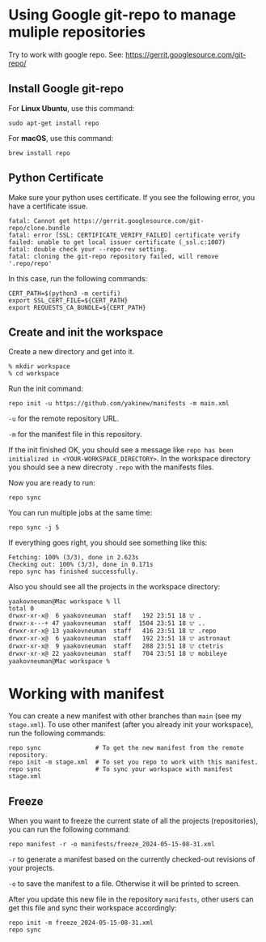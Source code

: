 # Using Google git-repo to manage muliple repositories
Try to work with google repo. See: https://gerrit.googlesource.com/git-repo/

## Install Google git-repo
For **Linux Ubuntu**, use this command:
```
sudo apt-get install repo
```

For **macOS**, use this command:
```
brew install repo
```

## Python Certificate
Make sure your python uses certificate. If you see the following error, you have a certificate issue.
```
fatal: Cannot get https://gerrit.googlesource.com/git-repo/clone.bundle
fatal: error [SSL: CERTIFICATE_VERIFY_FAILED] certificate verify failed: unable to get local issuer certificate (_ssl.c:1007)
fatal: double check your --repo-rev setting.
fatal: cloning the git-repo repository failed, will remove '.repo/repo'
```

In this case, run the following commands:
```
CERT_PATH=$(python3 -m certifi)
export SSL_CERT_FILE=${CERT_PATH}
export REQUESTS_CA_BUNDLE=${CERT_PATH}
```

## Create and init the workspace
Create a new directory and get into it.
```
% mkdir workspace
% cd workspace
```
Run the init command:
```
repo init -u https://github.com/yakinew/manifests -m main.xml
```
`-u` for the remote repository URL.

`-m` for the manifest file in this repository.

If the init finished OK, you should see a message like `repo has been initialized in <YOUR-WORKSPACE_DIRECTORY>`. In the workspace directory you should see a new direcroty `.repo` with the manifests files. 

Now you are ready to run:
```
repo sync
```
You can run multiple jobs at the same time:
```
repo sync -j 5
```

If everything goes right, you should see something like this:
```
Fetching: 100% (3/3), done in 2.623s
Checking out: 100% (3/3), done in 0.171s
repo sync has finished successfully.
```
Also you should see all the projects in the workspace directory:
```
yaakovneuman@Mac workspace % ll
total 0
drwxr-xr-x@  6 yaakovneuman  staff   192 ינו 18 23:51 .
drwxr-x---+ 47 yaakovneuman  staff  1504 ינו 18 23:51 ..
drwxr-xr-x@ 13 yaakovneuman  staff   416 ינו 18 23:51 .repo
drwxr-xr-x@  6 yaakovneuman  staff   192 ינו 18 23:51 astronaut
drwxr-xr-x@  9 yaakovneuman  staff   288 ינו 18 23:51 ctetris
drwxr-xr-x@ 22 yaakovneuman  staff   704 ינו 18 23:51 mobileye
yaakovneuman@Mac workspace %
```

# Working with manifest
You can create a new manifest with other branches than `main` (see my `stage.xml`).
To use other manifest (after you already init your workspace), run the following commands:
```
repo sync               # To get the new manifest from the remote repository.
repo init -m stage.xml  # To set you repo to work with this manifest.
repo sync               # To sync your workspace with manifest stage.xml
```

## Freeze
When you want to freeze the current state of all the projects (repositories), you can run the following command:
```
repo manifest -r -o manifests/freeze_2024-05-15-08-31.xml
```
`-r` to generate a manifest based on the currently checked-out revisions of your projects.

`-o` to save the manifest to a file. Otherwise it will be printed to screen.

After you update this new file in the repository `manifests`, other users can get this file and sync their workspace accordingly:
```
repo init -m freeze_2024-05-15-08-31.xml
repo sync
```
